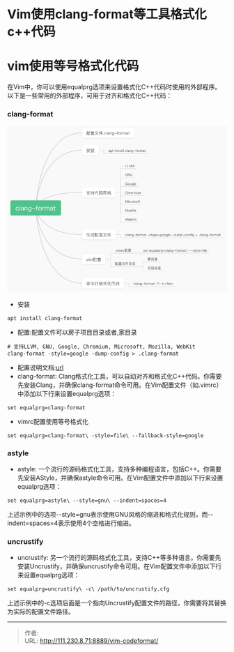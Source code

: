 # Vim使用clang-format等工具格式化c++代码


<!--more-->
# vim使用等号格式化代码
在Vim中，你可以使用equalprg选项来设置格式化C++代码时使用的外部程序。以下是一些常用的外部程序，可用于对齐和格式化C++代码：
### clang-format

![img](/images/blog/devtools/clang-format.png)

- 安装
```
apt install clang-format
```
- 配置:配置文件可以房子项目目录或者,家目录
```
# 支持LLVM, GNU, Google, Chromium, Microsoft, Mozilla, WebKit
clang-format -style=google -dump-config > .clang-format
```
- 配置说明文档:[url](https://clang.llvm.org/docs/ClangFormatStyleOptions.html)
- clang-format: Clang格式化工具，可以自动对齐和格式化C++代码。你需要先安装Clang，并确保clang-format命令可用。在Vim配置文件（如.vimrc）中添加以下行来设置equalprg选项：
```
set equalprg=clang-format
```

- vimrc配置使用等号格式化
```
set equalprg=clang-format\ -style=file\ --fallback-style=google
```

### astyle
- astyle: 一个流行的源码格式化工具，支持多种编程语言，包括C++。你需要先安装AStyle，并确保astyle命令可用。在Vim配置文件中添加以下行来设置equalprg选项：

```
set equalprg=astyle\ --style=gnu\ --indent=spaces=4
```
上述示例中的选项--style=gnu表示使用GNU风格的缩进和格式化规则，而--indent=spaces=4表示使用4个空格进行缩进。

### uncrustify
- uncrustify: 另一个流行的源码格式化工具，支持C++等多种语言。你需要先安装Uncrustify，并确保uncrustify命令可用。在Vim配置文件中添加以下行来设置equalprg选项：
```
set equalprg=uncrustify\ -c\ /path/to/uncrustify.cfg
```
上述示例中的-c选项后面是一个指向Uncrustify配置文件的路径，你需要将其替换为实际的配置文件路径。


---

> 作者:   
> URL: http://111.230.8.71:8889/vim-codeformat/  

